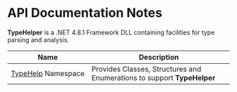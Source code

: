# API Documentation Notes

**TypeHelper** is a .NET 4.8.1 Framework DLL containing facilities for type parsing and analysis.

| Name | Description |
| ------------------ | ----------- |
| [TypeHelp](http://localhost:5000/api/TypeHelp.html)&#xA0;Namespace | Provides Classes, Structures and Enumerations to support **TypeHelper** |
